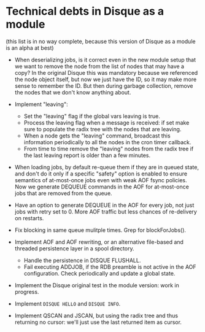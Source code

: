 Technical debts in Disque as a module
=====================================

(this list is in no way complete, because this version of Disque as a
 module is an alpha at best)

* When deserializing jobs, is it correct even in the new module
  setup that we want to remove the node from the list of nodes that
  may have a copy? In the original Disque this was mandatory because we
  referenced the node object itself, but now we just have the ID, so it
  may make more sense to remember the ID. But then during garbage
  collection, remove the nodes that we don't know anything about.

* Implement "leaving":
    - Set the "leaving" flag if the global vars leaving is true.
    - Process the leaving flag when a message is received: if set make sure to
      populate the radix tree with the nodes that are leaving.
    - When a node gets the "leaving" command, broadcast this information
      periodically to all the nodes in the cron timer callback.
    - From time to time remove the "leaving" nodes from the radix tree if the
      last leaving report is older than a few minutes.

* When loading jobs, by default re-queue them if they are in queued state, and
  don't do it only if a specific "safety" option is enabled to ensure
  semantics of at-most-once jobs even with weak AOF fsync policies.
  Now we generate DEQUEUE commands in the AOF for at-most-once jobs that
  are removed from the queue.

* Have an option to generate DEQUEUE in the AOF for every job, not just
  jobs with retry set to 0. More AOF traffic but less chances of re-delivery
  on restarts.

* Fix blocking in same queue mulitple times. Grep for blockForJobs().

* Implement AOF and AOF rewriting, or an alternative file-based and threaded
  persistence layer in a spool directory.
    - Handle the persistence in DISQUE FLUSHALL.
    - Fail executing ADDJOB, if the RDB preamble is not
      active in the AOF configuration. Check periodically and update
      a global state.

* Implement the Disque original test in the module version: work in progress.

* Implement `DISQUE HELLO` and `DISQUE INFO`.

* Implement QSCAN and JSCAN, but using the radix tree and thus returning no cursor: we'll just use the last returned item as cursor.
